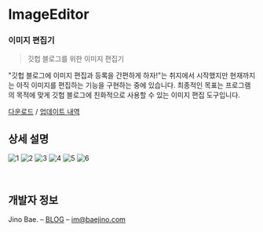 # ImageEditor

### 이미지 편집기

> 깃헙 블로그를 위한 이미지 편집기

"깃헙 블로그에 이미지 편집과 등록을 간편하게 하자!"는 취지에서 시작했지만 현재까지는 아직 이미지를 편집하는 기능을 구현하는 중에 있습니다. 최종적인 목표는 프로그램의 목적에 맞게 깃헙 블로그에 친화적으로 사용할 수 있는 이미지 편집 도구입니다.

[다운로드](https://www.dropbox.com/sh/9ohue147wg19bfe/AACUQhTCeULfkpNuYi0hOBSda?dl=1) / [업데이트 내역](./CHANGELOG.md)

## 상세 설명

![1](https://user-images.githubusercontent.com/35596687/68118661-e3211a80-ff43-11e9-92d4-84be8f89a05c.png)
![2](https://user-images.githubusercontent.com/35596687/68118662-e3211a80-ff43-11e9-8a4b-08461ad125f8.png)
![3](https://user-images.githubusercontent.com/35596687/68118644-d7355880-ff43-11e9-8dca-070e9c5ac6c4.gif)
![4](https://user-images.githubusercontent.com/35596687/68118645-d7355880-ff43-11e9-9203-dfac8dd31043.gif)
![5](https://user-images.githubusercontent.com/35596687/62864733-7b45a400-bd47-11e9-8382-5d6750d5bb20.gif)
![6](https://user-images.githubusercontent.com/35596687/62864734-7bde3a80-bd47-11e9-9bef-4a96444d3f44.gif)

<br>

## 개발자 정보	

Jino Bae. – [BLOG](https://baejino.com) – im@baejino.com